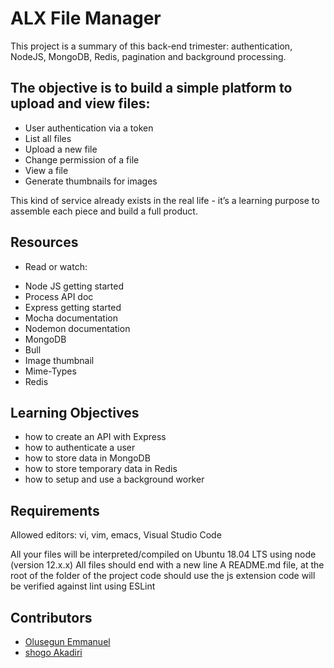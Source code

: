 # ALX File Manager

This project is a summary of this back-end trimester: authentication, NodeJS, MongoDB, Redis, pagination and background processing.

## The objective is to build a simple platform to upload and view files:

* User authentication via a token
* List all files
* Upload a new file
* Change permission of a file
* View a file
* Generate thumbnails for images

This kind of service already exists in the real life - it’s a learning purpose to assemble each piece and build a full product.

## Resources
- Read or watch:

* Node JS getting started
* Process API doc
* Express getting started
* Mocha documentation
* Nodemon documentation
* MongoDB
* Bull
* Image thumbnail
* Mime-Types
* Redis

## Learning Objectives 

- how to create an API with Express
- how to authenticate a user
- how to store data in MongoDB
- how to store temporary data in Redis
- how to setup and use a background worker

## Requirements

Allowed editors: vi, vim, emacs, Visual Studio Code

All your files will be interpreted/compiled on Ubuntu 18.04 LTS using node (version 12.x.x)
All files should end with a new line
A README.md file, at the root of the folder of the project
code should use the js extension
code will be verified against lint using ESLint

## Contributors
- [Olusegun Emmanuel](https://github.com/CodewithSegNet)
- [shogo Akadiri](https://github.com/ShogoMark)
